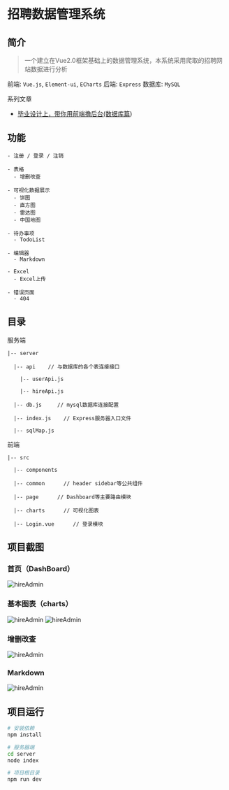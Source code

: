 # 招聘数据管理系统

## 简介
> 一个建立在Vue2.0框架基础上的数据管理系统，本系统采用爬取的招聘网站数据进行分析

前端: `Vue.js`, `Element-ui`, `ECharts`
后端: `Express`
数据库: `MySQL`

系列文章
- [毕业设计上，带你用前端撸后台(数据库篇](https://neptoo.github.io/2019/06/24/graducation-project-one/ "毕业设计上，带你用前端撸后台(数据库篇"))

## 功能

```
- 注册 / 登录 / 注销

- 表格
  - 增删改查

- 可视化数据展示
  - 饼图
  - 直方图
  - 雷达图
  - 中国地图

- 待办事项
  - TodoList

- 编辑器
  - Markdown

- Excel
  - Excel上传

- 错误页面
  - 404

```

## 目录

服务端
```
|-- server

  |-- api    // 与数据库的各个表连接接口

    |-- userApi.js

    |-- hireApi.js

  |-- db.js     // mysql数据库连接配置

  |-- index.js    // Express服务器入口文件

  |-- sqlMap.js
```

前端
```
|-- src

  |-- components

  |-- common      // header sidebar等公共组件

  |-- page      // Dashboard等主要路由模块

  |-- charts      // 可视化图表

  |-- Login.vue      // 登录模块
```

## 项目截图
### 首页（DashBoard）
![hireAdmin](https://raw.githubusercontent.com/neptoo/recruitment-data-admin/master/static/views/1.png)
### 基本图表（charts）
![hireAdmin](https://raw.githubusercontent.com/neptoo/recruitment-data-admin/master/static/views/2.png)
![hireAdmin](https://raw.githubusercontent.com/neptoo/recruitment-data-admin/master/static/views/3.png)
### 增删改查
![hireAdmin](https://raw.githubusercontent.com/neptoo/recruitment-data-admin/master/static/views/4.png)
### Markdown
![hireAdmin](https://raw.githubusercontent.com/neptoo/recruitment-data-admin/master/static/views/5.png)

## 项目运行
``` bash
# 安装依赖
npm install

# 服务器端
cd server
node index

# 项目根目录
npm run dev

```
